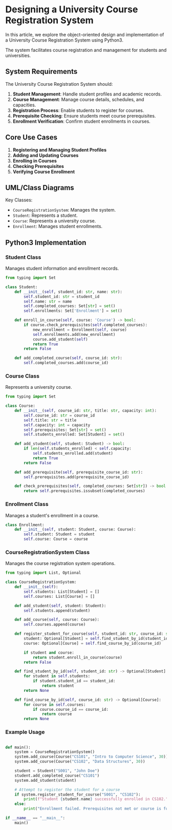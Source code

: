 # Designing a University Course Registration System

In this article, we explore the object-oriented design and implementation of a University Course Registration System using Python3. 

The system facilitates course registration and management for students and universities.

## System Requirements

The University Course Registration System should:

1. **Student Management**: Handle student profiles and academic records.
2. **Course Management**: Manage course details, schedules, and capacities.
3. **Registration Process**: Enable students to register for courses.
4. **Prerequisite Checking**: Ensure students meet course prerequisites.
5. **Enrollment Verification**: Confirm student enrollments in courses.

## Core Use Cases

1. **Registering and Managing Student Profiles**
2. **Adding and Updating Courses**
3. **Enrolling in Courses**
4. **Checking Prerequisites**
5. **Verifying Course Enrollment**

## UML/Class Diagrams

Key Classes:

- `CourseRegistrationSystem`: Manages the system.
- `Student`: Represents a student.
- `Course`: Represents a university course.
- `Enrollment`: Manages student enrollments.

## Python3 Implementation

### Student Class

Manages student information and enrollment records.

```python
from typing import Set

class Student:
    def __init__(self, student_id: str, name: str):
        self.student_id: str = student_id
        self.name: str = name
        self.completed_courses: Set[str] = set()
        self.enrollments: Set['Enrollment'] = set()

    def enroll_in_course(self, course: 'Course') -> bool:
        if course.check_prerequisites(self.completed_courses):
            new_enrollment = Enrollment(self, course)
            self.enrollments.add(new_enrollment)
            course.add_student(self)
            return True
        return False

    def add_completed_course(self, course_id: str):
        self.completed_courses.add(course_id)

```
### Course Class
Represents a university course.
```python
from typing import Set

class Course:
    def __init__(self, course_id: str, title: str, capacity: int):
        self.course_id: str = course_id
        self.title: str = title
        self.capacity: int = capacity
        self.prerequisites: Set[str] = set()
        self.students_enrolled: Set[Student] = set()

    def add_student(self, student: Student) -> bool:
        if len(self.students_enrolled) < self.capacity:
            self.students_enrolled.add(student)
            return True
        return False

    def add_prerequisite(self, prerequisite_course_id: str):
        self.prerequisites.add(prerequisite_course_id)

    def check_prerequisites(self, completed_courses: Set[str]) -> bool:
        return self.prerequisites.issubset(completed_courses)

```
### Enrollment Class
Manages a student's enrollment in a course.
```python
class Enrollment:
    def __init__(self, student: Student, course: Course):
        self.student: Student = student
        self.course: Course = course

```
### CourseRegistrationSystem Class
Manages the course registration system operations.
```python
from typing import List, Optional

class CourseRegistrationSystem:
    def __init__(self):
        self.students: List[Student] = []
        self.courses: List[Course] = []

    def add_student(self, student: Student):
        self.students.append(student)

    def add_course(self, course: Course):
        self.courses.append(course)

    def register_student_for_course(self, student_id: str, course_id: str) -> bool:
        student: Optional[Student] = self.find_student_by_id(student_id)
        course: Optional[Course] = self.find_course_by_id(course_id)

        if student and course:
            return student.enroll_in_course(course)
        return False

    def find_student_by_id(self, student_id: str) -> Optional[Student]:
        for student in self.students:
            if student.student_id == student_id:
                return student
        return None

    def find_course_by_id(self, course_id: str) -> Optional[Course]:
        for course in self.courses:
            if course.course_id == course_id:
                return course
        return None

```

### Example Usage
``` python

def main():
    system = CourseRegistrationSystem()
    system.add_course(Course("CS101", "Intro to Computer Science", 30))
    system.add_course(Course("CS102", "Data Structures", 30))

    student = Student("S001", "John Doe")
    student.add_completed_course("CS101")
    system.add_student(student)

    # Attempt to register the student for a course
    if system.register_student_for_course("S001", "CS102"):
        print(f"Student {student.name} successfully enrolled in CS102.")
    else:
        print("Enrollment failed. Prerequisites not met or course is full.")

if __name__ == "__main__":
    main()

```